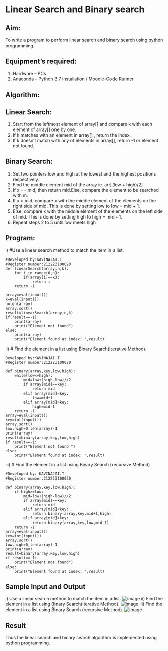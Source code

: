 # Linear Search and Binary search
## Aim:
To write a program to perform linear search and binary search using python programming.
## Equipment’s required:
1.	Hardware – PCs
2.	Anaconda – Python 3.7 Installation / Moodle-Code Runner
## Algorithm:
## Linear Search:
1.	Start from the leftmost element of array[] and compare k with each element of array[] one by one.
2.	If k matches with an element in array[] , return the index.
3.	If k doesn’t match with any of elements in array[], return -1 or element not found.
## Binary Search:
1.	Set two pointers low and high at the lowest and the highest positions respectively.
2.	Find the middle element mid of the array ie. arr[(low + high)/2]
3.	If x == mid, then return mid.Else, compare the element to be searched with m.
4.	If x > mid, compare x with the middle element of the elements on the right side of mid. This is done by setting low to low = mid + 1.
5.	Else, compare x with the middle element of the elements on the left side of mid. This is done by setting high to high = mid - 1.
6.	Repeat steps 2 to 5 until low meets high
## Program:
i)	#Use a linear search method to match the item in a list.
```
#Developed by:KAVINAJAI.T
#Register number:212223100020
def linearSearch(array,n,k):
    for i in range(0,n):
        if(array[i]==k):
            return i
    return -1

array=eval(input())
k=eval(input())
n=len(array)
array.sort()
result=linearSearch(array,n,k)
if(result==-1):
    print(array)
    print("Element not found")
else:
    print(array)
    print("Element found at index: ",result)
```
ii)	# Find the element in a list using Binary Search(Iterative Method).
```
Developed by:KAVINAJAI.T
#Register number:212223100020

def binary(array,key,low,high):
    while(low<=high):
        mid=low+(high-low)//2
        if array[mid]==key:
            return mid
        elif array[mid]<key:
            low=mid+1
        elif array[mid]>key:
            high=mid-1
    return -1
array=eval(input())
key=int(input())
array.sort()
low,high=0,len(array)-1
print(array)
result=binary(array,key,low,high)
if result==-1:
    print("Element not found ")
else:
    print("Element found at index: ",result)
```
iii)	# Find the element in a list using Binary Search (recursive Method).
```
#Developed by: KAVINAJAI.T
#Register number:212223100020

def binary(array,key,low,high):
    if high>=low:
        mid=low+(high-low)//2
        if array[mid]==key:
            return mid
        elif array[mid]<key:
            return binary(array,key,mid+1,high)
        elif array[mid]>key:
            return binary(array,key,low,mid-1)
    return -1
array=eval(input())
key=int(input())
array.sort()
low,high=0,len(array)-1
print(array)
result=binary(array,key,low,high)
if result==-1:
    print("Element not found")
else:
    print("Element found at index: ",result)
```
## Sample Input and Output
i) Use a linear search method to match the item in a list.
![image](https://github.com/navinofficial/Search-Algorithms/assets/151710204/2761d12b-1884-4016-bd51-463b1b8626a4)
ii) Find the element in a list using Binary Search(Iterative Method).
![image](https://github.com/navinofficial/Search-Algorithms/assets/151710204/1f8db012-151a-4053-a269-0ad9a00c6b11)
iii) Find the element in a list using Binary Search (recursive Method).
![image](https://github.com/navinofficial/Search-Algorithms/assets/151710204/7ab71552-7e3c-4a7a-8f16-0bb09a75f3ff)
## Result
Thus the linear search and binary search algorithm is implemented using python programming.
